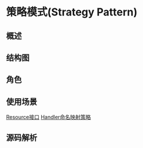 # 策略模式(Strategy Pattern)

## 概述

## 结构图

## 角色

## 使用场景
[Resource接口](https://blog.csdn.net/inthat/article/details/80500750)
[Handler命名映射策略](https://blog.csdn.net/boonya/article/details/115230052)
## 源码解析
